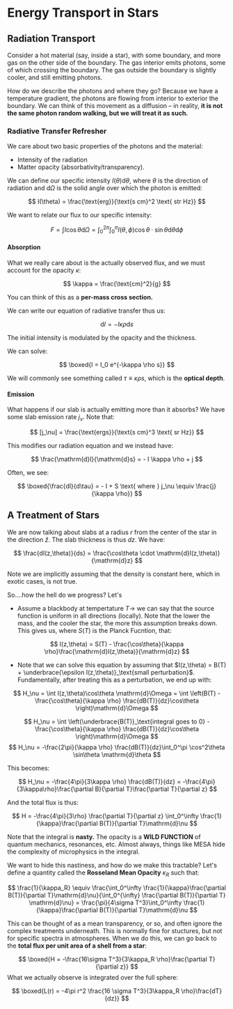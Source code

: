 # Energy Transport in Stars


## Radiation Transport

Consider a hot material (say, inside a star), with some boundary, and more gas on the other side of the boundary. The gas interior emits photons, some of which crossing the boundary. The gas outside the boundary is slightly cooler, and still emitting photons.

How do we describe the photons and where they go? Because we have a temperature gradient, the photons are flowing from interior to exterior the boundary. We can think of this movement as a diffusion – in reality, **it is not the same photon random walking, but we will treat it as such.**

### Radiative Transfer Refresher

We care about two basic properties of the photons and the material:

* Intensity of the radiation
* Matter opacity (absorbativity/transparency).

We can define our specific intensity $I(\theta)\mathrm{d}\theta$, where $\theta$ is the direction of radiation and $\mathrm{d}\Omega$ is the solid angle over which the photon is emitted:

$$
I(\theta) = \frac{\text{erg}}{\text{s cm}^2 \text{ str Hz}}
$$

We want to relate our flux to our specific intensity:


$$
F = \int I \cos\theta \mathrm{d}\Omega = \int_0^{2\pi} \int_{0}^{\pi} I(\theta, \phi)\cos\theta \cdot \sin\theta \mathrm{d}\theta\mathrm{d}\phi
$$

#### Absorption

What we really care about is the actually observed flux, and we must account for the opacity $\kappa$:

$$
\kappa = \frac{\text{cm}^2}{g}
$$

You can think of this as a **per-mass cross section.**

We can write our equation of radiative transfer thus us:

$$
\mathrm{d}I = -I \kappa \rho \mathrm{d}s
$$

The initial intensity is modulated by the opacity and the thickness.

We can solve:

$$
\boxed{I = I_0 e^{-\kappa \rho s}}
$$

We will commonly see something called $\tau \equiv \kappa \rho s$, which is the **optical depth**. 


#### Emission

What happens if our slab is actually emitting more than it absorbs? We have some slab emission rate $j_\nu$. Note that:

$$
[j_\nu] = \frac{\text{ergs}}{\text{s cm}^3 \text{ sr Hz}}
$$

This modifies our radiation equation and we instead have:

$$
\frac{\mathrm{d}I}{\mathrm{d}s} = - I \kappa \rho + j
$$

Often, we see:

$$
\boxed{\frac{dI}{d\tau} = - I + S \text{ where } j_\nu \equiv \frac{j}{\kappa \rho}}
$$

## A Treatment of Stars

We are now talking about slabs at a radius $r$ from the center of the star in the direction $\hat z$. The slab thickness is thus $dz$. We have:

$$
\frac{dI(z,\theta)}{ds} = \frac{\cos\theta \cdot \mathrm{d}I(z,\theta)}{\mathrm{d}z}
$$

Note we are implicitly assuming that the density is constant here, which in exotic cases, is not true. 

So....how the hell do we progress?  Let's

* Assume a blackbody at tempertature $T \rightarrow$ we can say that the source function is uniform in all directions (locally). Note that the lower the mass, and the cooler the star, the more this assumption breaks down. This gives us, where $S(T)$ is the Planck Fucntion, that:

$$
I(z,\theta) = S(T) - \frac{\cos\theta}{\kappa \rho}\frac{\mathrm{d}I(z,\theta)}{\mathrm{d}z}
$$

* Note that we can solve this equation by assuming that $I(z,\theta) = B(T) + \underbrace{\epsilon I(z,\theta)}_\text{small perturbation}$. Fundamentally, after treating this as a perturbation, we end up with:

$$
H_\nu = \int I(z,\theta)\cos\theta \mathrm{d}\Omega = \int \left(B(T) - \frac{\cos\theta}{\kappa \rho} \frac{dB(T)}{dz}\cos\theta \right)\mathrm{d}\Omega
$$

$$
H_\nu = \int \left(\underbrace{B(T)}_\text{integral goes to 0} - \frac{\cos\theta}{\kappa \rho} \frac{dB(T)}{dz}\cos\theta \right)\mathrm{d}\Omega
$$
$$
H_\nu = -\frac{2\pi}{\kappa \rho} \frac{dB(T)}{dz}\int_0^\pi \cos^2\theta \sin\theta \mathrm{d}\theta
$$


This becomes:

$$
H_\nu = -\frac{4\pi}{3\kappa \rho} \frac{dB(T)}{dz} = -\frac{4\pi}{3\kappa\rho}\frac{\partial B}{\partial T}\frac{\partial T}{\partial z}
$$


And the total flux is thus:

$$
H = -\frac{4\pi}{3\rho} \frac{\partial T}{\partial z} \int_0^\infty \frac{1}{\kappa}\frac{\partial B(T)}{\partial T}\mathrm{d}\nu
$$

Note that the integral is **nasty.** The opacity is a **WILD FUNCTION** of quantum mechanics, resonances, etc. Almost always, things like MESA hide the complexity of microphysics in the integral. 

We want to hide this nastiness, and how do we make this tractable? Let's define a quantity called the **Rosseland Mean Opacity** $\kappa_R$ such that:

$$
\frac{1}{\kappa_R} \equiv \frac{\int_0^\infty \frac{1}{\kappa}\frac{\partial B(T)}{\partial T}\mathrm{d}\nu}{\int_0^{\infty} \frac{\partial B(T)}{\partial T} \mathrm{d}\nu} = \frac{\pi}{4\sigma T^3}\int_0^\infty \frac{1}{\kappa}\frac{\partial B(T)}{\partial T}\mathrm{d}\nu
$$

This can be thought of as a mean transparency, or so, and often ignore the complex treatments underneath. This is normally fine for stuctures, but not for specific spectra in atmospheres. When we do this, we can go back to the **total flux per unit area of a shell from a star**:

$$
\boxed{H = -\frac{16\sigma T^3}{3\kappa_R \rho}\frac{\partial T}{\partial z}}
$$
What we actually observe is integrated over the full sphere:

$$
\boxed{L(r) = -4\pi r^2 \frac{16 \sigma T^3}{3\kappa_R \rho}\frac{dT}{dz}}
$$

